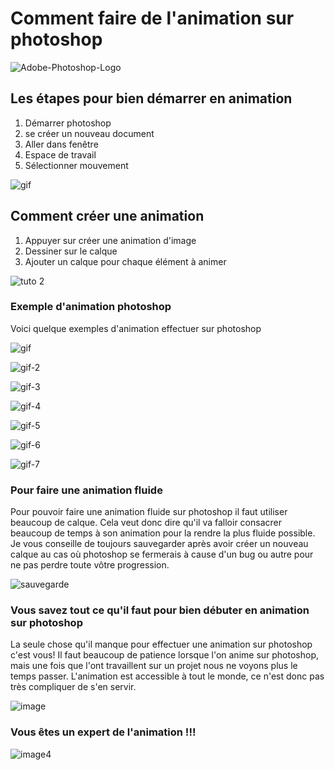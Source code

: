 # Comment faire de l'animation sur photoshop

![Adobe-Photoshop-Logo](media/Adobe-Photoshop-Logo.png)

## Les étapes pour bien démarrer en animation

1. Démarrer photoshop
2. se créer un nouveau document 
3. Aller dans fenêtre 
4. Espace de travail
5. Sélectionner mouvement 



![gif](media/tutoriel-1-(2).gif)








## Comment créer une animation
1. Appuyer sur créer une animation d'image
2. Dessiner sur le calque
3. Ajouter un calque pour chaque élément à animer


![tuto 2](media/tuto-2.gif)


### Exemple d'animation photoshop
Voici quelque exemples d'animation effectuer sur photoshop

![gif](media/gif.gif)

![gif-2](media/gif-2.gif)


![gif-3](media/gif-3.gif)


![gif-4](media/gif-4.gif)


![gif-5](media/gif-5.gif)


![gif-6](media/gif-6.gif)


![gif-7](media/gif-7.gif)

### Pour faire une animation fluide
Pour pouvoir faire une animation fluide sur photoshop il faut utiliser beaucoup de calque. Cela veut donc dire qu'il va falloir consacrer beaucoup de temps à son animation pour la rendre la plus fluide possible. Je vous conseille de toujours sauvegarder après avoir créer un nouveau calque au cas où photoshop se fermerais à cause d'un bug ou autre pour ne pas perdre toute vôtre progression.

![sauvegarde](media/sauvegarde.gif)




### Vous savez tout ce qu'il faut pour bien débuter en animation sur photoshop

La seule chose qu'il manque pour effectuer une animation sur photoshop c'est vous! Il faut beaucoup de patience lorsque l'on anime sur photoshop, mais une fois que l'ont travaillent sur un projet nous ne voyons plus le temps passer. L'animation est accessible à tout le monde, ce n'est donc pas très compliquer de s'en servir. 

![image](media/image.gif)




### Vous êtes un expert de l'animation !!!

![image4](media/image3.gif)












